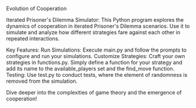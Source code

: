 Evolution of Cooperation

Iterated Prisoner's Dilemma Simulator:
This Python program explores the dynamics of cooperation in iterated Prisoner's Dilemma scenarios. Use it to simulate and analyze how different strategies fare against each other in repeated     interactions.

Key Features:
    Run Simulations: Execute main.py and follow the prompts to configure and run your simulations.
    Customize Strategies: Craft your own strategies in functions.py. Simply define a function for your strategy and add its name to the available_players set and the find_move function.
    Testing: Use test.py to conduct tests, where the element of randomness is removed from the simulation.

Dive deeper into the complexities of game theory and the emergence of cooperation!

